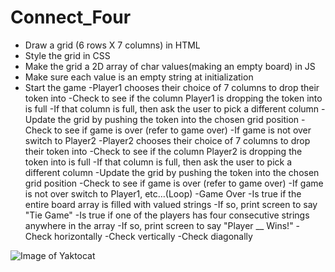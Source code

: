 # Connect_Four

- Draw a grid (6 rows X 7 columns) in HTML
- Style the grid in CSS
- Make the grid a 2D array of char values(making an empty board)  in JS 
- Make sure each value is an empty string at initialization 
- Start the game
	-Player1 chooses their choice of 7 columns to drop their token into
	-Check to see if the column Player1 is dropping the token into is full 
		-If that column is full, then ask the user to pick a different column 
	-Update the grid by pushing the token into the chosen grid position 
	-Check to see if game is over (refer to game over)
	-If game is not over switch to Player2
-Player2 chooses their choice of 7 columns to drop their token into
	-Check to see if the column Player2 is dropping the token into is full 
		-If that column is full, then ask the user to pick a different column 
	-Update the grid by pushing the token into the chosen grid position 
	-Check to see if game is over (refer to game over)
	-If game is not over switch to Player1, etc…(Loop)
-Game Over
	-Is true if the entire board array is filled with valued strings
      -If so, print screen to say "Tie Game"
	-Is true if one of the players has four consecutive strings anywhere in the array 
      -If so, print screen to say "Player __ Wins!"
	-Check horizontally 
	-Check vertically 
	-Check diagonally

![Image of Yaktocat](https://i.imgur.com/Wm3L2Pm.png)
